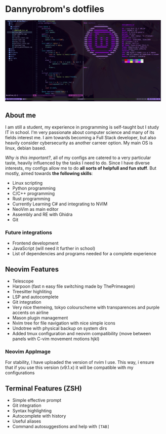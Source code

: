 # Dannyrobrom's dotfiles

![](./screenshot.jpeg)

## About me

I am still a student, my experience in programming is self-taught but I study IT in school. I'm very passionate about computer science and many of its fields interest me. I aim towards becoming a Full Stack developer, but also heavily consider cybersecurity as another carreer option. My main OS is linux, debian based.

*Why is this important?*, all of my configs are catered to a very particular taste, heavily influenced by the tasks I need to do. Since I have diverse interests, my configs allow me to do **all sorts of helpfull and fun stuff**. But mostly, aimed towards **the following skills**:

- Linux scripting
- Python programming
- C/C++ programming
- Rust programming
- Currently Learning C# and integrating to NVIM
- NeoVim as main editor
- Assembly and RE with Ghidra
- Git

### Future integrations

- Frontend development
- JavaScript (will need it further in school)
- List of dependencies and programs needed for a complete experience

## Neovim Features

- Telescope
- Harpoon (fast n easy file switching made by ThePrimeagen)
- Treesitter highliting
- LSP and autocomplete
- Git integration
- Very nice themeing, tokyo colourscheme with transparences and purple accents on airline
- Mason plugin management
- Nvim tree for file navigation with nice simple icons
- Undotree with physical backup on system dirs
- Added tmux configuration and neovim compatibility (move between panels with C-vim movement motions hjkl)

### Neovim AppImage

For stability, I have uploaded the version of nvim I use. This way, i ensure that if you use this version (v9.1.x) it will be compatible with my configurations

## Terminal Features (ZSH)

- Simple effective prompt
- Git integration
- Syntax highlighting
- Autocomplete with history
- Useful aliases
- Command autosuggestions and help with ```[TAB]```

